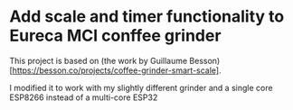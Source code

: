 # Add scale and timer functionality to Eureca MCI conffee grinder

This project is based on (the work by Guillaume Besson)[https://besson.co/projects/coffee-grinder-smart-scale].

I modified it to work with my slightly different grinder and a single core ESP8266 instead of a multi-core ESP32
